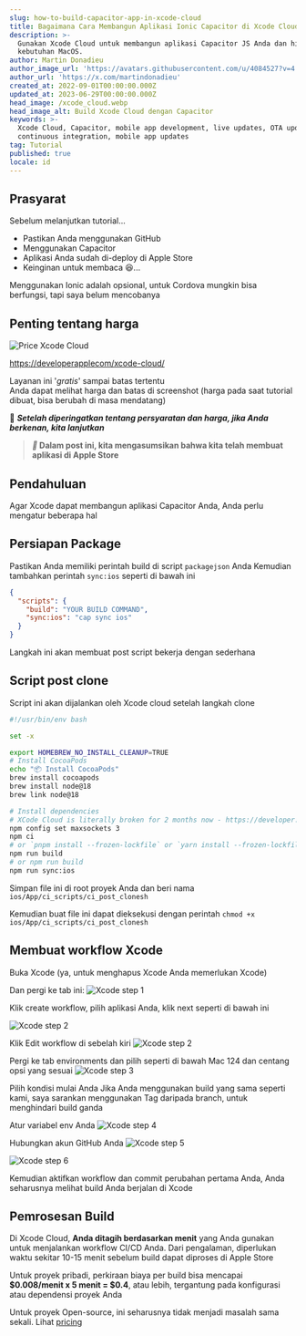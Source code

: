 ```yaml
---
slug: how-to-build-capacitor-app-in-xcode-cloud
title: Bagaimana Cara Membangun Aplikasi Ionic Capacitor di Xcode Cloud
description: >-
  Gunakan Xcode Cloud untuk membangun aplikasi Capacitor JS Anda dan hindari
  kebutuhan MacOS.
author: Martin Donadieu
author_image_url: 'https://avatars.githubusercontent.com/u/4084527?v=4'
author_url: 'https://x.com/martindonadieu'
created_at: 2022-09-01T00:00:00.000Z
updated_at: 2023-06-29T00:00:00.000Z
head_image: /xcode_cloud.webp
head_image_alt: Build Xcode Cloud dengan Capacitor
keywords: >-
  Xcode Cloud, Capacitor, mobile app development, live updates, OTA updates,
  continuous integration, mobile app updates
tag: Tutorial
published: true
locale: id
---
```


## Prasyarat

Sebelum melanjutkan tutorial...

-   Pastikan Anda menggunakan GitHub
-   Menggunakan Capacitor
-   Aplikasi Anda sudah di-deploy di Apple Store
-   Keinginan untuk membaca 😆...

Menggunakan Ionic adalah opsional, untuk Cordova mungkin bisa berfungsi, tapi saya belum mencobanya

## Penting tentang harga

![Price Xcode Cloud](/xcode_cloud_price.webp)

[https://developerapplecom/xcode-cloud/](https://developerapplecom/xcode-cloud/)

Layanan ini '_gratis_' sampai batas tertentu  
Anda dapat melihat harga dan batas di screenshot (harga pada saat tutorial dibuat, bisa berubah di masa mendatang)

🔴 **_Setelah diperingatkan tentang persyaratan dan harga, jika Anda berkenan, kita lanjutkan_**

> **_📣_ Dalam post ini, kita mengasumsikan bahwa kita telah membuat aplikasi di Apple Store**

## Pendahuluan

Agar Xcode dapat membangun aplikasi Capacitor Anda, Anda perlu mengatur beberapa hal

## Persiapan Package

Pastikan Anda memiliki perintah build di script `packagejson` Anda
Kemudian tambahkan perintah `sync:ios` seperti di bawah ini

```json
{
  "scripts": {
    "build": "YOUR BUILD COMMAND",
    "sync:ios": "cap sync ios"
  }
}
```
Langkah ini akan membuat post script bekerja dengan sederhana

## Script post clone
Script ini akan dijalankan oleh Xcode cloud setelah langkah clone

```bash
#!/usr/bin/env bash

set -x

export HOMEBREW_NO_INSTALL_CLEANUP=TRUE
# Install CocoaPods
echo "📦 Install CocoaPods"
brew install cocoapods
brew install node@18
brew link node@18

# Install dependencies
# XCode Cloud is literally broken for 2 months now - https://developer.apple.com/forums/thread/738136?answerId=774510022#774510022
npm config set maxsockets 3
npm ci
# or `pnpm install --frozen-lockfile` or `yarn install --frozen-lockfile` or bun install
npm run build 
# or npm run build
npm run sync:ios
```

Simpan file ini di root proyek Anda dan beri nama `ios/App/ci_scripts/ci_post_clonesh`

Kemudian buat file ini dapat dieksekusi dengan perintah `chmod +x ios/App/ci_scripts/ci_post_clonesh`

## Membuat workflow Xcode

Buka Xcode (ya, untuk menghapus Xcode Anda memerlukan Xcode)

Dan pergi ke tab ini:
![Xcode step 1](/xcode_step_1.webp)

Klik create workflow, pilih aplikasi Anda, klik next seperti di bawah ini

![Xcode step 2](/xcode_step_2.webp)

Klik Edit workflow di sebelah kiri
![Xcode step 2](/xcode_step_3.webp)

Pergi ke tab environments dan pilih seperti di bawah Mac 124 dan centang opsi yang sesuai
![Xcode step 3](/xcode_step_3.webp)

Pilih kondisi mulai Anda
Jika Anda menggunakan build yang sama seperti kami, saya sarankan menggunakan Tag daripada branch, untuk menghindari build ganda

Atur variabel env Anda
![Xcode step 4](/xcode_step_4.webp)

Hubungkan akun GitHub Anda
![Xcode step 5](/xcode_step_5.webp)

![Xcode step 6](/xcode_step_6.webp)

Kemudian aktifkan workflow dan commit perubahan pertama Anda, Anda seharusnya melihat build Anda berjalan di Xcode

## **Pemrosesan Build**

Di Xcode Cloud, **Anda ditagih berdasarkan menit** yang Anda gunakan untuk menjalankan workflow CI/CD Anda. Dari pengalaman, diperlukan waktu sekitar 10-15 menit sebelum build dapat diproses di Apple Store

Untuk proyek pribadi, perkiraan biaya per build bisa mencapai **$0.008/menit x 5 menit = $0.4**, atau lebih, tergantung pada konfigurasi atau dependensi proyek Anda

Untuk proyek Open-source, ini seharusnya tidak menjadi masalah sama sekali. Lihat [pricing](https://githubcom/pricing/)